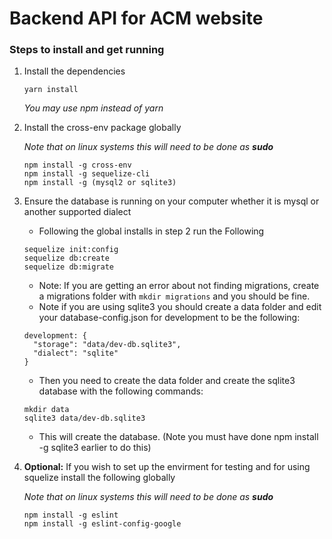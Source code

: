 # Backend API for ACM website

### Steps to install and get running
1. Install the dependencies

   ```
   yarn install
   ```
   *You may use npm instead of yarn*

2. Install the cross-env package globally

   *Note that on linux systems this will need to be done as __sudo__*
   ```
   npm install -g cross-env
   npm install -g sequelize-cli
   npm install -g (mysql2 or sqlite3)
   ```

3. Ensure the database is running on your computer whether it is mysql or
another supported dialect
   + Following the global installs in step 2 run the Following
   ```
   sequelize init:config
   sequelize db:create
   sequelize db:migrate
   ```
   + Note: If you are getting an error about not finding migrations, create a migrations folder with ``` mkdir migrations ``` and you should be fine.
   + Note if you are using sqlite3 you should create a data folder and edit your database-config.json for development to be the following:
   ```
   development: {
     "storage": "data/dev-db.sqlite3",
     "dialect": "sqlite"
   }
   ```
   + Then you need to create the data folder and create the sqlite3 database with the following commands:
   ```
   mkdir data
   sqlite3 data/dev-db.sqlite3
   ```
   + This will create the database. (Note you must have done npm install -g sqlite3 earlier to do this)
4. **Optional:** If you wish to set up the envirment for testing and for using
squelize install the following globally

    *Note that on linux systems this will need to be done as __sudo__*

     ```
     npm install -g eslint
     npm install -g eslint-config-google
     ```
